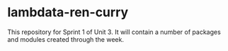 # lambdata-ren-curry
This repository for Sprint 1 of Unit 3. It will contain a number of packages and modules created through the week. 
